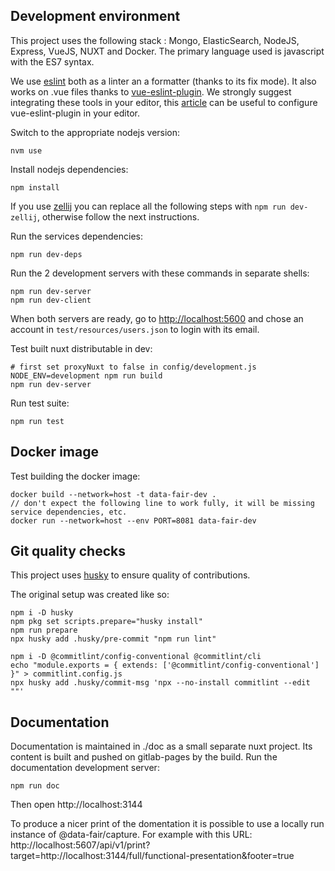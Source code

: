 
## Development environment

This project uses the following stack : Mongo, ElasticSearch, NodeJS, Express, VueJS, NUXT and Docker. The primary language used is javascript with the ES7 syntax.

We use [eslint]() both as a linter an a formatter (thanks to its fix mode). It also works on .vue files thanks to [vue-eslint-plugin](https://github.com/vuejs/eslint-plugin-vue). We strongly suggest integrating these tools in your editor, this [article](https://alligator.io/vuejs/vue-eslint-plugin/) can be useful to configure vue-eslint-plugin in your editor.

Switch to the appropriate nodejs version:

    nvm use

Install nodejs dependencies:

    npm install

If you use [zellij](https://zellij.dev/) you can replace all the following steps with `npm run dev-zellij`, otherwise follow the next instructions.

Run the services dependencies:

    npm run dev-deps

Run the 2 development servers with these commands in separate shells:

    npm run dev-server
    npm run dev-client

When both servers are ready, go to [http://localhost:5600](http://localhost:5600) and chose an account in `test/resources/users.json` to login with its email.

Test built nuxt distributable in dev:

```
# first set proxyNuxt to false in config/development.js
NODE_ENV=development npm run build
npm run dev-server
```

Run test suite:

```
npm run test
```

## Docker image

Test building the docker image:

```
docker build --network=host -t data-fair-dev .
// don't expect the following line to work fully, it will be missing service dependencies, etc.
docker run --network=host --env PORT=8081 data-fair-dev
```

## Git quality checks

This project uses [husky](https://typicode.github.io/husky/) to ensure quality of contributions.

The original setup was created like so:

```
npm i -D husky
npm pkg set scripts.prepare="husky install"
npm run prepare
npx husky add .husky/pre-commit "npm run lint"

npm i -D @commitlint/config-conventional @commitlint/cli
echo "module.exports = { extends: ['@commitlint/config-conventional'] }" > commitlint.config.js
npx husky add .husky/commit-msg 'npx --no-install commitlint --edit ""'
```

## Documentation

Documentation is maintained in ./doc as a small separate nuxt project. Its content is built and pushed on gitlab-pages by the build. Run the documentation development server:

```
npm run doc
```

Then open http://localhost:3144

To produce a nicer print of the domentation it is possible to use a locally run instance of @data-fair/capture. For example with this URL: http://localhost:5607/api/v1/print?target=http://localhost:3144/full/functional-presentation&footer=true